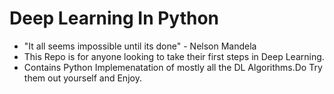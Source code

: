 # Deep Learning In Python
- "It all seems impossible until its done" - Nelson Mandela  <br />
- This Repo is for anyone looking to take their first steps in Deep Learning. <br />
- Contains Python Implemenatation of mostly all the DL Algorithms.Do Try them out yourself and Enjoy.
